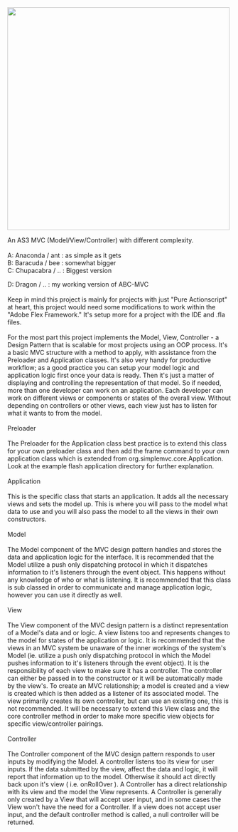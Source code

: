 <img src='http://www.aboundlessworld.com/wp-content/uploads/2009/02/abc_blocks.jpg' width='500'>

An AS3 MVC (Model/View/Controller) with different complexity.<br>
<br>
A: Anaconda / ant  : as simple as it gets<br>
B: Baracuda / bee  : somewhat bigger <br>
C: Chupacabra / .. : Biggest version<br>

D: Dragon / ..     : my working version of ABC-MVC<br>
<br>
Keep in mind this project is mainly for projects with just "Pure Actionscript" at heart, this project would need some modifications to work within the "Adobe Flex Framework." It's setup more for a project with the IDE and .fla files.<br>
<br>
For the most part this project implements the Model, View, Controller - a Design Pattern that is scalable for most projects using an OOP process. It's a basic MVC structure with a method to apply, with assistance from the Preloader and Application classes. It's also very handy for productive workflow; as a good practice you can setup your model logic and application logic first once your data is ready. Then it's just a matter of displaying and controlling the representation of that model. So if needed, more than one developer can work on an application. Each developer can work on different views or components or states of the overall view. Without depending on controllers or other views, each view just has to listen for what it wants to from the model.<br>
<br>
Preloader<br>
<br>
The Preloader for the Application class best practice is to extend this class for your own preloader class and then add the frame command to your own application class which is extended from org.simplemvc.core.Application. Look at the example flash application directory for further explanation.<br>
<br>
Application<br>
<br>
This is the specific class that starts an application. It adds all the necessary views and sets the model up. This is where you will pass to the model what data to use and you will also pass the model to all the views in their own constructors.<br>
<br>
Model<br>
<br>
The Model component of the MVC design pattern handles and stores the data and application logic for the interface. It is recommended that the Model utilize a push only dispatching protocol in which it dispatches information to it's listeners through the event object. This happens without any knowledge of who or what is listening. It is recommended that this class is sub classed in order to communicate and manage application logic, however you can use it directly as well.<br>
<br>
View<br>
<br>
The View component of the MVC design pattern is a distinct representation of a Model's data and or logic. A view listens too and represents changes to the model for states of the application or logic. It is recommended that the views in an MVC system be unaware of the inner workings of the system's Model (ie. utilize a push only dispatching protocol in which the Model pushes information to it's listeners through the event object). It is the responsibility of each view to make sure it has a controller. The controller can either be passed in to the constructor or it will be automatically made by the view's. To create an MVC relationship; a model is created and a view is created which is then added as a listener of its associated model. The view primarily creates its own controller, but can use an existing one, this is not recommended. It will be necessary to extend this View class and the core controller method in order to make more specific view objects for specific view/controller pairings.<br>
<br>
Controller<br>
<br>
The Controller component of the MVC design pattern responds to user inputs by modifying the Model. A controller listens too its view for user inputs. If the data submitted by the view, affect the data and logic, it will report that information up to the model. Otherwise it should act directly back upon it's view ( i.e. onRollOver ). A Controller has a direct relationship with its view and the model the View represents. A Controller is generally only created by a View that will accept user input, and in some cases the View won't have the need for a Controller. If a view does not accept user input, and the default controller method is called, a null controller will be returned.